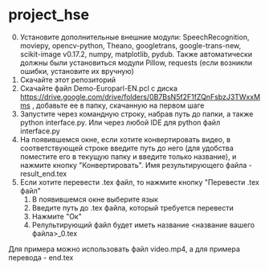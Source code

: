 # project_hse

0. Установите дополнительные внешние модули: SpeechRecognition, moviepy, opencv-python, Theano, googletrans, google-trans-new, scikit-image v0.17.2, numpy, matplotlib, pydub. Также автоматически должны были установиться модули Pillow, requests (если возникли ошибки, установите их вручную)
1. Скачайте этот репозиторий
2. Скачайте файл Demo-Europarl-EN.pcl с диска https://drive.google.com/drive/folders/0B7BsN5f2F1fZQnFsbzJ3TWxxMms , добавьте ее в папку, скачанную на первом шаге
3. Запустите через командную строку, набрав путь до папки, а также python interface.py. Или через любой IDE для python файл interface.py
4. На появившемся окне, если хотите конвертировать видео, в соответствующей строке введите путь до него (для удобства поместите его в текущую папку и введите только название), и нажмите кнопку "Конвертировать". Имя результирующего файла - result_end.tex
5. Если хотите перевести .tex файл, то нажмите кнопку "Перевести .tex файл"
      1) В появившемся окне выберите язык
      2) Введите путь до .tex файла, который требуется перевести
      3) Нажмите "Ок"
      4) Релультирующий файл будет иметь название <название вашего файла>_0.tex

Для примера можно использовать файл video.mp4, а для примера перевода - end.tex
